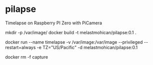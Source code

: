 # pilapse
Timelapse on Raspberry PI Zero with PiCamera

mkdir -p /var/image/
docker build -t melastmohican/pilapse:0.1 .

docker run --name timelapse -v /var/image:/var/image --privileged --restart=always -e TZ="US/Pacific" -d melastmohican/pilapse:0.1

docker rm -f capture
